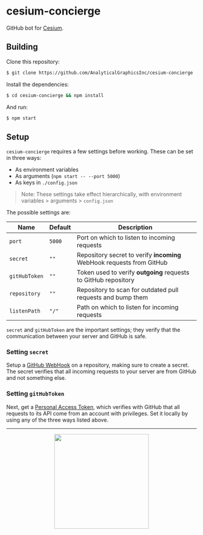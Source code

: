 # cesium-concierge

GitHub bot for [Cesium](https://github.com/AnalyticalGraphicsInc/cesium).

## Building

Clone this repository:
```bash
$ git clone https://github.com/AnalyticalGraphicsInc/cesium-concierge
```
Install the dependencies:
```bash
$ cd cesium-concierge && npm install
```

And run:
```bash
$ npm start
```

## Setup
`cesium-concierge` requires a few settings before working. These can be set in three ways:
- As environment variables
- As arguments (`npm start -- --port 5000`)
- As keys in `./config.json`

> Note: These settings take effect hierarchically, with environment variables > arguments > `config.json`

The possible settings are:

| Name | Default | Description |
| --- | --- | --- |
| `port` | `5000` | Port on which to listen to incoming requests |
| `secret` | `""` | Repository secret to verify __incoming__ WebHook requests from GitHub |
| `gitHubToken` | `""` | Token used to verify __outgoing__ requests to GitHub repository |
| `repository` | `""` | Repository to scan for outdated pull requests and bump them |
| `listenPath` | `"/"` | Path on which to listen for incoming requests |

`secret` and `gitHubToken` are the important settings; they verify that the communication between your server and
GitHub is safe.

### Setting `secret`
Setup a [GitHub WebHook](https://developer.github.com/webhooks/creating/) on a repository, making sure to create a secret.
The secret verifies that all incoming requests to your server are from GitHub and not something else.

### Setting `gitHubToken`
Next, get a [Personal Access Token](https://help.github.com/articles/creating-a-personal-access-token-for-the-command-line/), which verifies with GitHub that all requests to its API come from an account
with privileges. Set it locally by using any of the three ways listed above.

---

<p align="center">
  <a href="http://cesiumjs.org/"><img width="250px" src="https://cesiumjs.org/images/logos/cesium-black.png" /></a>
</p>
